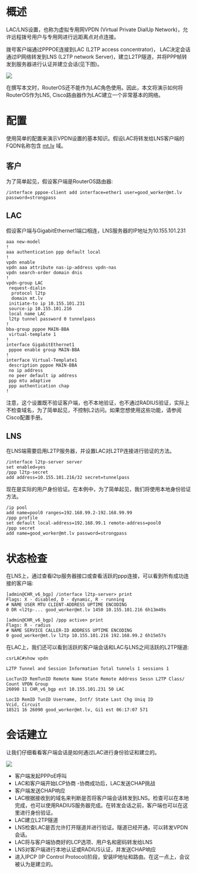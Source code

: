 # 概述

LAC/LNS设置，也称为虚拟专用网VPDN (Virtual Private DialUp Network)，允许远程拨号用户与专用网进行远距离点对点连接。

拨号客户端通过PPPOE连接到LAC (L2TP access concentrator)， LAC决定会话通过IP网络转发到LNS (L2TP network Server)，建立L2TP隧道，并将PPP帧转发到服务器进行认证并建立会话(见下图)。

  

![](https://help.mikrotik.com/docs/download/attachments/9863181/LNS_LAC_CISCO.svg?version=1&modificationDate=1583326332898&api=v2&effects=drop-shadow)

  

在撰写本文时，RouterOS还不能作为LAC角色使用。因此，本文将演示如何将RouterOS作为LNS, Cisco路由器作为LAC建立一个非常基本的网络。

# 配置

使用简单的配置来演示VPDN设置的基本知识。假设LAC将转发给LNS客户端的FQDN名称包含 [mt.lv](https://mt.lv) 域。

## 客户

为了简单起见，假设客户端是RouterOS路由器:

`/interface pppoe-client add interface=ether1 user=good_worker@mt.lv password=strongpass`

## LAC

假设客户端与GigabitEthernet1端口相连，LNS服务器的IP地址为10.155.101.231

```shell
aaa new-model
!
aaa authentication ppp default local
!
vpdn enable
vpdn aaa attribute nas-ip-address vpdn-nas
vpdn search-order domain dnis
!
vpdn-group LAC
 request-dialin
  protocol l2tp
  domain mt.lv
 initiate-to ip 10.155.101.231
 source-ip 10.155.101.216
 local name LAC
 l2tp tunnel password 0 tunnelpass
!
bba-group pppoe MAIN-BBA
 virtual-template 1
!
interface GigabitEthernet1
 pppoe enable group MAIN-BBA
!
interface Virtual-Template1
 description pppoe MAIN-BBA
 no ip address
 no peer default ip address
 ppp mtu adaptive
 ppp authentication chap
!
```

注意，这个设置既不验证客户端，也不本地验证，也不通过RADIUS验证，实际上不检查域名，为了简单起见，不控制L2访问。如果您想使用这些功能，请参阅Cisco配置手册。

## LNS

在LNS端需要启用L2TP服务器，并设置LAC对L2TP连接进行验证的方法。

```shell
/interface l2tp-server server
set enabled=yes
/ppp l2tp-secret
add address=10.155.101.216/32 secret=tunnelpass
```

现在是实际的用户身份验证。在本例中，为了简单起见，我们将使用本地身份验证方法。

```shell
/ip pool
add name=pool0 ranges=192.168.99.2-192.168.99.99
/ppp profile
set default local-address=192.168.99.1 remote-address=pool0
/ppp secret
add name=good_worker@mt.lv password=strongpass
```

# 状态检查

在LNS上，通过查看l2tp服务器接口或查看活跃的ppp连接，可以看到所有成功连接的客户端:

```shell
[admin@CHR_v6_bgp] /interface l2tp-server> print
Flags: X - disabled, D - dynamic, R - running
# NAME USER MTU CLIENT-ADDRESS UPTIME ENCODING
0 DR <l2tp-... good_worker@mt.lv 1450 10.155.101.216 6h13m49s
 
[admin@CHR_v6_bgp] /ppp active> print
Flags: R - radius
# NAME SERVICE CALLER-ID ADDRESS UPTIME ENCODING
0 good_worker@mt.lv l2tp 10.155.101.216 192.168.99.2 6h15m57s
```

在LAC上，我们还可以看到活跃的客户端会话和LAC与LNS之间活跃的L2TP隧道:

```shell
csrLAC#show vpdn
 
L2TP Tunnel and Session Information Total tunnels 1 sessions 1
 
LocTunID RemTunID Remote Name State Remote Address Sessn L2TP Class/
Count VPDN Group
26090 11 CHR_v6_bgp est 10.155.101.231 50 LAC
 
LocID RemID TunID Username, Intf/ State Last Chg Uniq ID
Vcid, Circuit
18521 16 26090 good_worker@mt.lv, Gi1 est 06:17:07 571
```

# 会话建立

让我们仔细看看客户端会话是如何通过LAC进行身份验证和建立的。

![](https://help.mikrotik.com/docs/download/attachments/9863181/LNS_LAC_Establishment.svg?version=2&modificationDate=1583326052852&api=v2&effects=drop-shadow)

- 客户端发起PPPoE呼叫
- LAC和客户端开始LCP协商
-协商成功后，LAC发送CHAP挑战
- 客户端发送CHAP响应
- LAC根据接收到的域名来判断是否将客户端会话转发到LNS。检查可以在本地完成，也可以使用RADIUS服务器完成。在转发会话之前，客户端也可以在这里进行身份验证。
- LAC建立L2TP隧道
- LNS检查LAC是否允许打开隧道并进行验证。隧道已经开通，可以转发VPDN会话。
- LAC将与客户端协商好的LCP选项、用户名和密码转发给LNS
- LNS对客户端进行本地认证或RADIUS认证，并发送CHAP响应
- 进入IPCP (IP Control Protocol)阶段，安装IP地址和路由。在这一点上，会议被认为是建立的。